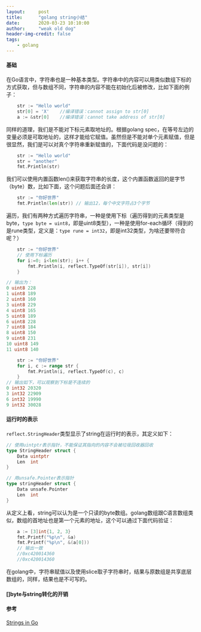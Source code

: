 ```yaml
---
layout:     post
title:      "golang string小结"
date:       2020-03-23 10:10:00
author:     "weak old dog"
header-img-credit: false
tags:
    - golang
---
```


#### 基础
在Go语言中，字符串也是一种基本类型。字符串中的内容可以用类似数组下标的方式获取，但与数组不同，字符串的内容不能在初始化后被修改，比如下面的例子：
```go
    str := "Hello world"
    str[0] = 'X'    //编译错误：cannot assign to str[0]
    a := &str[0]    //编译错误：cannot take address of str[0]
```
同样的道理，我们是不能对下标元素取地址的。根据golang spec，在等号左边的变量必须是可取地址的，这样才能给它赋值。虽然但是不能对单个元素赋值，但是很显然，我们是可以对真个字符串重新赋值的，下面代码是没问题的：
```go
	str := "Hello world"
	str = "another"
	fmt.Println(str)
```

我们可以使用内置函数len()来获取字符串的长度，这个内置函数返回的是字节（byte）数，比如下面，这个问题后面还会讲：
```go
	str := "你好世界"
	fmt.Println(len(str)) // 输出12，每个中文字符占3个字节
```

遍历，我们有两种方式遍历字符串，一种是使用下标（遍历得到的元素类型是byte，`type byte = uint8`，即是uint8类型），一种是使用for-each循环（得到的是rune类型，定义是：`type rune = int32`，即是int32类型，为啥还要带符合呢？）
```go
    str := "你好世界"
    // 使用下标遍历
	for i:=0; i<len(str); i++ {
		fmt.Println(i, reflect.TypeOf(str[i]), str[i])
    }

// 输出为：
0 uint8 228
1 uint8 189
2 uint8 160
3 uint8 229
4 uint8 165
5 uint8 189
6 uint8 228
7 uint8 184
8 uint8 150
9 uint8 231
10 uint8 149
11 uint8 140
```
```go
	str := "你好世界"
	for i, c := range str {
		fmt.Println(i, reflect.TypeOf(c), c)
    }
// 输出如下，可以观察到下标是不连续的
0 int32 20320
3 int32 22909
6 int32 19990
9 int32 30028
```

#### 运行时的表示
`reflect.StringHeader`类型显示了string在运行时的表示，其定义如下：
```go
// 使用uintptr表示指针，不能保证其指向的内容不会被垃圾回收器回收
type StringHeader struct {
	Data uintptr
	Len  int
}

// 用unsafe.Pointer表示指针
type stringHeader struct {
	Data unsafe.Pointer
	Len  int
}
```
从定义上看，string可以认为是一个只读的byte数组。golang数组跟C语言数组类似，数组的首地址也是第一个元素的地址，这个可以通过下面代码验证：
```go
	a := [3]int{1, 2, 3}
	fmt.Printf("%p\n", &a)
	fmt.Printf("%p\n", &(a[0]))
	// 输出一致
	//0xc420014360
	//0xc420014360
```
在golang中，字符串赋值以及使用slice取子字符串时，结果与原数组是共享底层数组的，同样，结果也是不可写的。


#### []byte与string转化的开销

#### 参考

[Strings in Go](https://go101.org/article/string.html)

